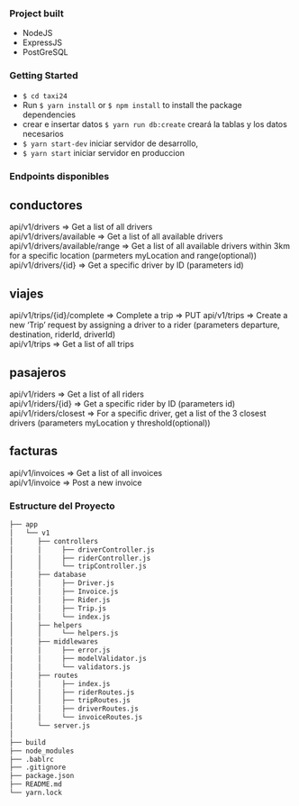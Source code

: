 ### Project built
- NodeJS
- ExpressJS
- PostGreSQL

### Getting Started
- `$ cd taxi24`
- Run `$ yarn install` or `$ npm install` to install the package dependencies
- crear e insertar datos `$ yarn run db:create` creará la tablas y los datos necesarios
- `$ yarn start-dev` iniciar servidor de desarrollo,
- `$ yarn start` iniciar servidor en produccion

### Endpoints disponibles

## conductores
api/v1/drivers                  => Get a list of all drivers                                              
api/v1/drivers/available        => Get a list of all available drivers                                    
api/v1/drivers/available/range  => Get a list of all available drivers within 3km for a specific location (parmeters myLocation and range(optional))
api/v1/drivers/{id}             => Get a specific driver by ID  (parameters id)

## viajes
api/v1/trips/{id}/complete      => Complete a trip   => PUT
api/v1/trips                    => Create a new ‘Trip’ request by assigning a driver to a rider (parameters departure, destination, riderId, driverId)       
api/v1/trips                    => Get a list of all trips                                                

## pasajeros
api/v1/riders                   => Get a list of all riders                                               
api/v1/riders/{id}              => Get a specific rider by ID   (parameters id)
api/v1/riders/closest           => For a specific driver, get a list of the 3 closest drivers  (parameters myLocation y threshold(optional))

## facturas
api/v1/invoices                 => Get a list of all invoices                                             
api/v1/invoice                  => Post a new invoice                                             


### Estructure del Proyecto
```bash
├── app
│   └── v1
│      ├── controllers
│      │     ├── driverController.js
│      │     ├── riderController.js
│      │     └── tripController.js
│      ├── database
│      │     ├── Driver.js
│      │     ├── Invoice.js
│      │     ├── Rider.js
│      │     ├── Trip.js
│      │     └── index.js
│      ├── helpers
│      │     └── helpers.js
│      ├── middlewares
│      │     ├── error.js
│      │     ├── modelValidator.js
│      │     └── validators.js
│      ├── routes
│      │     ├── index.js
│      │     ├── riderRoutes.js
│      │     ├── tripRoutes.js
│      │     ├── driverRoutes.js
│      │     └── invoiceRoutes.js
│      └── server.js
│   
├── build
├── node_modules
├── .bablrc
├── .gitignore
├── package.json
├── README.md
└── yarn.lock
```
